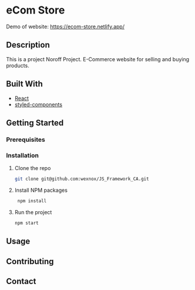 # eCom Store

Demo of website: https://ecom-store.netlify.app/

## Description

This is a project Noroff Project. E-Commerce website for selling and buying products.

## Built With
- [React](https://reactjs.org/)
- [styled-components](https://styled-components.com/)

## Getting Started

### Prerequisites

### Installation

1. Clone the repo
   ```sh
   git clone git@github.com:wexnox/JS_Framework_CA.git 
   ```
2. Install NPM packages
   ```sh
    npm install
    ```
3. Run the project
    ```sh
    npm start
    ```

## Usage

## Contributing

## Contact
